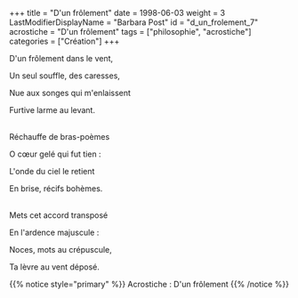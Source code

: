 +++
title = "D'un frôlement"
date = 1998-06-03
weight = 3
LastModifierDisplayName = "Barbara Post"
id = "d_un_frolement_7"
acrostiche = "D'un frôlement"
tags = ["philosophie", "acrostiche"]
categories = ["Création"]
+++

D'un frôlement dans le vent,

Un seul souffle, des caresses,

Nue aux songes qui m'enlaissent

Furtive larme au levant.

 \
Réchauffe de bras-poèmes

O cœur gelé qui fut tien :

L'onde du ciel le retient

En brise, récifs bohèmes.

 \
Mets cet accord transposé

En l'ardence majuscule :

Noces, mots au crépuscule,

Ta lèvre au vent déposé.

{{% notice style="primary" %}}
Acrostiche : D'un frôlement
{{% /notice %}}
